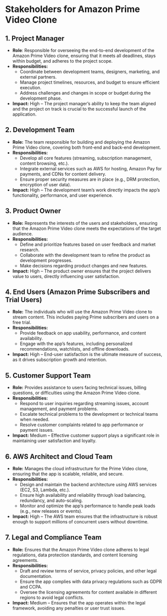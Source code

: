 # Stakeholders for Amazon Prime Video Clone
## 1. Project Manager
- **Role**: Responsible for overseeing the end-to-end development of the Amazon Prime Video clone, ensuring that it meets all deadlines, stays within budget, and adheres to the project scope.
- **Responsibilities:**
  - Coordinate between development teams, designers, marketing, and external partners.
  - Manage project timelines, resources, and budget to ensure efficient execution.
  - Address challenges and changes in scope or budget during the development phase.
- **Impact:** High – The project manager’s ability to keep the team aligned and the project on track is crucial to the successful launch of the application.
## 2. Development Team
- **Role:** The team responsible for building and deploying the Amazon Prime Video clone, covering both front-end and back-end development.
- **Responsibilities:**
  - Develop all core features (streaming, subscription management, content browsing, etc.).
  - Integrate external services such as AWS for hosting, Amazon Pay for payments, and CDNs for content delivery.
  - Ensure proper security measures are in place (e.g., DRM protection, encryption of user data).
- **Impact:** High – The development team’s work directly impacts the app’s functionality, performance, and user experience.
## 3. Product Owner
- **Role:** Represents the interests of the users and stakeholders, ensuring that the Amazon Prime Video clone meets the expectations of the target audience.
- **Responsibilities:**
  - Define and prioritize features based on user feedback and market research.
  - Collaborate with the development team to refine the product as development progresses.
  - Make decisions regarding product changes and new features.
- **Impact:** High – The product owner ensures that the project delivers value to users, directly influencing user satisfaction.
## 4. End Users (Amazon Prime Subscribers and Trial Users)
- **Role:** The individuals who will use the Amazon Prime Video clone to stream content. This includes paying Prime subscribers and users on a free trial.
- **Responsibilities:**
  - Provide feedback on app usability, performance, and content availability.
  - Engage with the app’s features, including personalized recommendations, watchlists, and offline downloads.
- **Impact:** High – End-user satisfaction is the ultimate measure of success, as it drives subscription growth and retention.
## 5. Customer Support Team
- **Role:** Provides assistance to users facing technical issues, billing questions, or difficulties using the Amazon Prime Video clone.
- **Responsibilities:**
  - Respond to user inquiries regarding streaming issues, account management, and payment problems.
  - Escalate technical problems to the development or technical teams when needed.
  - Resolve customer complaints related to app performance or payment issues.
- **Impact:** Medium – Effective customer support plays a significant role in maintaining user satisfaction and loyalty.
## 6. AWS Architect and Cloud Team
- **Role:** Manages the cloud infrastructure for the Prime Video clone, ensuring that the app is scalable, reliable, and secure.
- **Responsibilities:**
  - Design and maintain the backend architecture using AWS services (EC2, S3, Lambda, etc.).
  - Ensure high availability and reliability through load balancing, redundancy, and auto-scaling.
  - Monitor and optimize the app’s performance to handle peak loads (e.g., new releases or events).
- **Impact:** High – The AWS team ensures that the infrastructure is robust enough to support millions of concurrent users without downtime.
## 7. Legal and Compliance Team
- **Role:** Ensures that the Amazon Prime Video clone adheres to legal regulations, data protection standards, and content licensing agreements.
- **Responsibilities:**
  - Draft and review terms of service, privacy policies, and other legal documentation.
  - Ensure the app complies with data privacy regulations such as GDPR and CCPA.
  - Oversee the licensing agreements for content available in different regions to avoid legal conflicts.
- **Impact:** Medium – Ensures that the app operates within the legal framework, avoiding any penalties or user trust issues.
